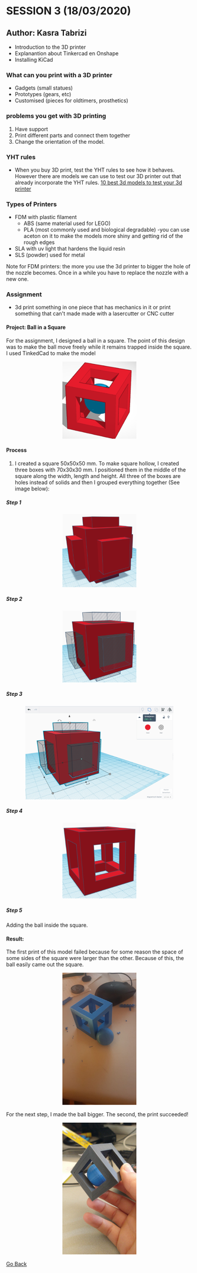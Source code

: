 # SESSION 3 (18/03/2020)
## Author: Kasra Tabrizi

- Introduction to the 3D printer
- Explanantion about Tinkercad en Onshape
- Installing KiCad

### What can you print with a 3D printer

- Gadgets (small statues)
- Prototypes (gears, etc)
- Customised (pieces for oldtimers, prosthetics)

### problems you get with 3D printing

1. Have support
2. Print different parts and connect them together
3. Change the orientation of the model.

### YHT rules

- When you buy 3D print, test the YHT rules to see how it behaves. However there are models we can use to test our 3D printer out that already incorporate the YHT rules.
[10 best 3d models to test your 3d printer](https://all3dp.com/2/3d-printer-test-print-10-best-3d-models-to-torture-your-3d-printer/)

### Types of Printers

 - FDM with plastic filament
   - ABS (same material used for LEGO)
   - PLA (most commonly used and biological degradable)
     -you can use aceton on it to make the models more shiny and getting rid of the rough edges
 - SLA with uv light that hardens the liquid resin
 - SLS (powder) used for metal


 Note for FDM printers: the more you use the 3d printer to bigger the hole of the nozzle becomes. Once in a while you have to replace the nozzle with a new one.

### Assignment

- 3d print something in one piece that has mechanics in it or print something that can't made made with a lasercutter or CNC cutter

#### Project: Ball in a Square

For the assignment, I designed a ball in a square. The point of this design was to make the ball move freely while it remains trapped inside the square.
I used TinkedCad to make the model

<p align="center">
    <img src="images/ball_in_square.png" width="200" alt="phone stand final version">
</p>

#### Process

1. I created a square 50x50x50 mm. To make square hollow, I created three boxes with 70x30x30 mm. I positioned them in the middle of the square along the width, length and height. All three of the boxes are holes instead of solids and then I grouped everything together (See image below):

##### Step 1

<p align="center">
    <img src="images/step1.png" width="200" alt="phone stand final version">
</p>

##### Step 2

<p align="center">
    <img src="images/step2.png" width="200" alt="phone stand final version">
</p>

##### Step 3

<p align="center">
    <img src="images/step3.png" width="400" alt="phone stand final version">
</p>

##### Step 4

<p align="center">
    <img src="images/step4.png" width="200" alt="phone stand final version">
</p>

##### Step 5

Adding the ball inside the square.

#### Result:

The first print of this model failed because for some reason the space of some sides of the square were larger than the other. Because of this, the ball easily came out the square. 

<p align="center">
    <img src="images/failed_attempt.jpeg" width="200" alt="phone stand final version">
</p>

For the next step, I made the ball bigger. The second, the print succeeded!

<p align="center">
    <img src="images/final_result.jpeg" width="200" alt="phone stand final version">
</p>

[Go Back](../README.md)